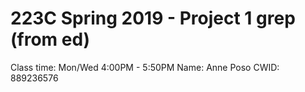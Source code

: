 # 223C Spring 2019 - Project 1 grep (from ed)

Class time: Mon/Wed 4:00PM - 5:50PM
Name: Anne Poso
CWID: 889236576
